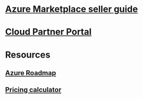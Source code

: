 # [Azure Marketplace seller guide](./seller-guide/cloud-partner-portal-seller-guide.md)
# [Cloud Partner Portal](./cloud-partner-portal/cloud-partner-portal-what-is-the-cloud-partner-portal.md)
# Resources
## [Azure Roadmap](https://azure.microsoft.com/roadmap/)
## [Pricing calculator](https://azure.microsoft.com/pricing/calculator/)
